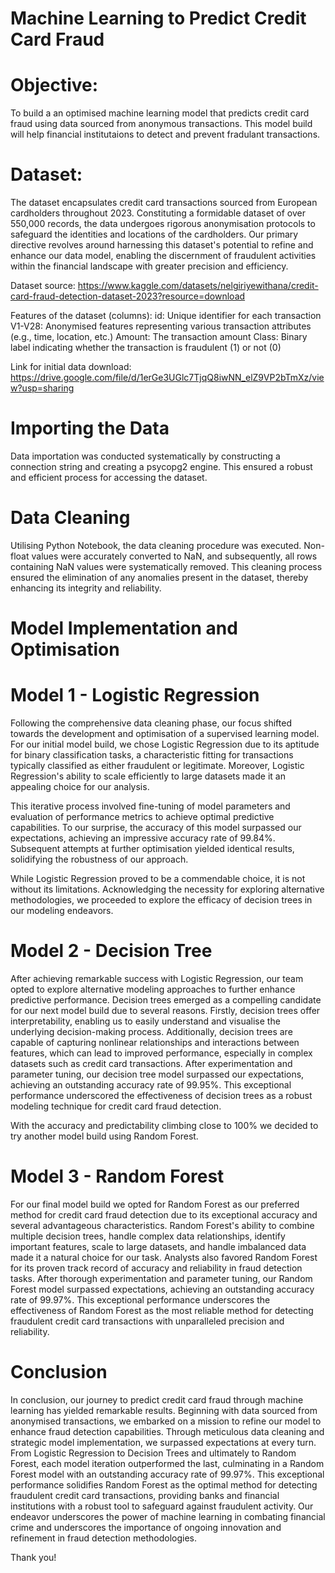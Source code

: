 # Machine Learning to Predict Credit Card Fraud


# Objective:
To build a an optimised machine learning model that predicts credit card fraud using data sourced from anonymous transactions.
This model build will help financial institutaions to detect and prevent fradulant transactions.


# Dataset:
The dataset encapsulates credit card transactions sourced from European cardholders throughout 2023. 
Constituting a formidable dataset of over 550,000 records, the data undergoes rigorous anonymisation protocols to safeguard the identities and locations of the cardholders. 
Our primary directive revolves around harnessing this dataset's potential to refine and enhance our data model, enabling the discernment of fraudulent activities within the financial landscape with greater precision and efficiency.

Dataset source: https://www.kaggle.com/datasets/nelgiriyewithana/credit-card-fraud-detection-dataset-2023?resource=download

Features of the dataset (columns):
    id:     Unique identifier for each transaction
    V1-V28: Anonymised features representing various transaction attributes (e.g., time, location, etc.)
    Amount: The transaction amount
    Class:  Binary label indicating whether the transaction is fraudulent (1) or not (0)

Link for initial data download: https://drive.google.com/file/d/1erGe3UGlc7TjqQ8iwNN_elZ9VP2bTmXz/view?usp=sharing


# Importing the Data
Data importation was conducted systematically by constructing a connection string and creating a psycopg2 engine. This ensured a robust and efficient process for accessing the dataset.


# Data Cleaning
Utilising Python Notebook, the data cleaning procedure was executed. Non-float values were accurately converted to NaN, and subsequently, all rows containing NaN values were systematically removed. This cleaning process ensured the elimination of any anomalies present in the dataset, thereby enhancing its integrity and reliability.


# Model Implementation and Optimisation

# Model 1 - Logistic Regression
Following the comprehensive data cleaning phase, our focus shifted towards the development and optimisation of a supervised learning model. For our initial model build, we chose Logistic Regression due to its aptitude for binary classification tasks, a characteristic fitting for transactions typically classified as either fraudulent or legitimate. Moreover, Logistic Regression's ability to scale efficiently to large datasets made it an appealing choice for our analysis.

This iterative process involved fine-tuning of model parameters and evaluation of performance metrics to achieve optimal predictive capabilities. To our surprise, the accuracy of this model surpassed our expectations, achieving an impressive accuracy rate of 99.84%. Subsequent attempts at further optimisation yielded identical results, solidifying the robustness of our approach.

While Logistic Regression proved to be a commendable choice, it is not without its limitations. Acknowledging the necessity for exploring alternative methodologies, we proceeded to explore the efficacy of decision trees in our modeling endeavors.


# Model 2 - Decision Tree
After achieving remarkable success with Logistic Regression, our team opted to explore alternative modeling approaches to further enhance predictive performance. Decision trees emerged as a compelling candidate for our next model build due to several reasons. Firstly, decision trees offer interpretability, enabling us to easily understand and visualise the underlying decision-making process. Additionally, decision trees are capable of capturing nonlinear relationships and interactions between features, which can lead to improved performance, especially in complex datasets such as credit card transactions. After experimentation and parameter tuning, our decision tree model surpassed our expectations, achieving an outstanding accuracy rate of 99.95%. This exceptional performance underscored the effectiveness of decision trees as a robust modeling technique for credit card fraud detection.

With the accuracy and predictability climbing close to 100% we decided to try another model build using Random Forest.


# Model 3 - Random Forest
For our final model build we opted for Random Forest as our preferred method for credit card fraud detection due to its exceptional accuracy and several advantageous characteristics. Random Forest's ability to combine multiple decision trees, handle complex data relationships, identify important features, scale to large datasets, and handle imbalanced data made it a natural choice for our task. Analysts also favored Random Forest for its proven track record of accuracy and reliability in fraud detection tasks. After thorough experimentation and parameter tuning, our Random Forest model surpassed expectations, achieving an outstanding accuracy rate of 99.97%. This exceptional performance underscores the effectiveness of Random Forest as the most reliable method for detecting fraudulent credit card transactions with unparalleled precision and reliability.


# Conclusion
In conclusion, our journey to predict credit card fraud through machine learning has yielded remarkable results. Beginning with data sourced from anonymised transactions, we embarked on a mission to refine our model to enhance fraud detection capabilities. Through meticulous data cleaning and strategic model implementation, we surpassed expectations at every turn. From Logistic Regression to Decision Trees and ultimately to Random Forest, each model iteration outperformed the last, culminating in a Random Forest model with an outstanding accuracy rate of 99.97%. This exceptional performance solidifies Random Forest as the optimal method for detecting fraudulent credit card transactions, providing banks and financial institutions with a robust tool to safeguard against fraudulent activity. Our endeavor underscores the power of machine learning in combating financial crime and underscores the importance of ongoing innovation and refinement in fraud detection methodologies.


Thank you!
